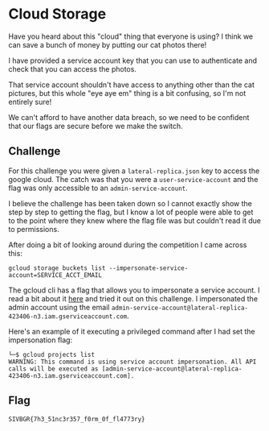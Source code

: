 # Cloud Storage

Have you heard about this "cloud" thing that everyone is using? I think we can save a bunch of money by putting our cat photos there!

I have provided a service account key that you can use to authenticate and check that you can access the photos.

That service account shouldn't have access to anything other than the cat pictures, but this whole "eye aye em" thing is a bit confusing, so I'm not entirely sure!

We can't afford to have another data breach, so we need to be confident that our flags are secure before we make the switch.

## Challenge

For this challenge you were given a `lateral-replica.json` key to access the google cloud. The catch was that you were a `user-service-account` and the flag was only accessible to an `admin-service-account`.

I believe the challenge has been taken down so I cannot exactly show the step by step to getting the flag, but I know a lot of people were able to get to the point where they knew where the flag file was but couldn't read it due to permissions.

After doing a bit of looking around during the competition I came across this:

```
gcloud storage buckets list --impersonate-service-account=SERVICE_ACCT_EMAIL
```

The gcloud cli has a flag that allows you to impersonate a service account. I read a bit about it [here](https://cloud.google.com/docs/authentication/use-service-account-impersonation) and tried it out on this challenge. I impersonated the admin account using the email `admin-service-account@lateral-replica-423406-n3.iam.gserviceaccount.com`.

Here's an example of it executing a privileged command after I had set the impersonation flag:
```
└─$ gcloud projects list
WARNING: This command is using service account impersonation. All API calls will be executed as [admin-service-account@lateral-replica-423406-n3.iam.gserviceaccount.com].
```


## Flag

`SIVBGR{7h3_51nc3r357_f0rm_0f_fl4773ry}`
